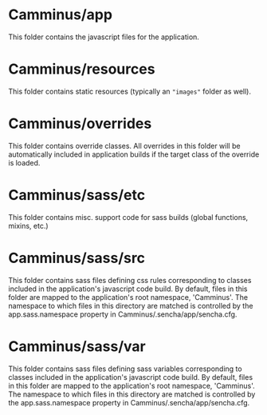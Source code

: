 # Camminus/app

This folder contains the javascript files for the application.

# Camminus/resources

This folder contains static resources (typically an `"images"` folder as well).

# Camminus/overrides

This folder contains override classes. All overrides in this folder will be 
automatically included in application builds if the target class of the override
is loaded.

# Camminus/sass/etc

This folder contains misc. support code for sass builds (global functions, 
mixins, etc.)

# Camminus/sass/src

This folder contains sass files defining css rules corresponding to classes
included in the application's javascript code build.  By default, files in this 
folder are mapped to the application's root namespace, 'Camminus'. The
namespace to which files in this directory are matched is controlled by the
app.sass.namespace property in Camminus/.sencha/app/sencha.cfg. 

# Camminus/sass/var

This folder contains sass files defining sass variables corresponding to classes
included in the application's javascript code build.  By default, files in this 
folder are mapped to the application's root namespace, 'Camminus'. The
namespace to which files in this directory are matched is controlled by the
app.sass.namespace property in Camminus/.sencha/app/sencha.cfg. 
